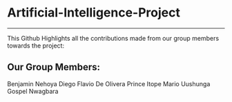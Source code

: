 # Artificial-Intelligence-Project
---------------------------------


This Github Highlights all the contributions made from our group members towards the project:

Our Group Members:
------------------
Benjamin Nehoya
Diego Flavio De Olivera
Prince Itope
Mario Uushunga
Gospel Nwagbara

